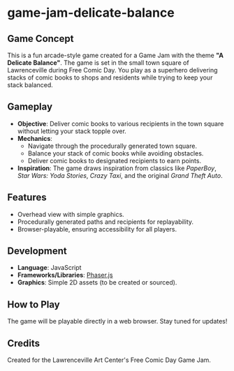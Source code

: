 # game-jam-delicate-balance

## Game Concept
This is a fun arcade-style game created for a Game Jam with the theme **"A Delicate Balance"**. The game is set in the small town square of Lawrenceville during Free Comic Day. You play as a superhero delivering stacks of comic books to shops and residents while trying to keep your stack balanced.

## Gameplay
- **Objective**: Deliver comic books to various recipients in the town square without letting your stack topple over.
- **Mechanics**:
  - Navigate through the procedurally generated town square.
  - Balance your stack of comic books while avoiding obstacles.
  - Deliver comic books to designated recipients to earn points.
- **Inspiration**: The game draws inspiration from classics like *PaperBoy*, *Star Wars: Yoda Stories*, *Crazy Taxi*, and the original *Grand Theft Auto*.

## Features
- Overhead view with simple graphics.
- Procedurally generated paths and recipients for replayability.
- Browser-playable, ensuring accessibility for all players.

## Development
- **Language**: JavaScript
- **Frameworks/Libraries**: [Phaser.js](https://phaser.io/)
- **Graphics**: Simple 2D assets (to be created or sourced).

## How to Play
The game will be playable directly in a web browser. Stay tuned for updates!

## Credits
Created for the Lawrenceville Art Center's Free Comic Day Game Jam.